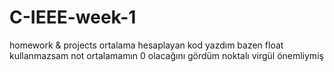 # C-IEEE-week-1
homework &amp; projects
ortalama hesaplayan kod yazdım
bazen float kullanmazsam not ortalamamın 0 olacağını gördüm
noktalı virgül önemliymiş
